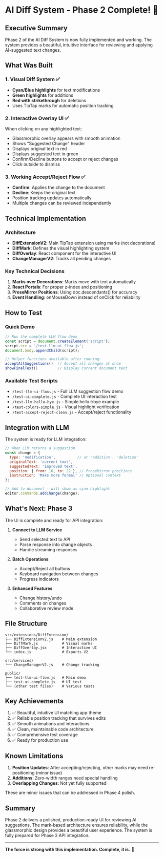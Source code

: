 # AI Diff System - Phase 2 Complete! 🎉

## Executive Summary

Phase 2 of the AI Diff System is now fully implemented and working. The system provides a beautiful, intuitive interface for reviewing and applying AI-suggested text changes.

## What Was Built

### 1. Visual Diff System ✅
- **Cyan/Blue highlights** for text modifications
- **Green highlights** for additions
- **Red with strikethrough** for deletions
- Uses TipTap marks for automatic position tracking

### 2. Interactive Overlay UI ✅
When clicking on any highlighted text:
- Glassmorphic overlay appears with smooth animation
- Shows "Suggested Change" header
- Displays original text in red
- Displays suggested text in green
- Confirm/Decline buttons to accept or reject changes
- Click outside to dismiss

### 3. Working Accept/Reject Flow ✅
- **Confirm**: Applies the change to the document
- **Decline**: Keeps the original text
- Position tracking updates automatically
- Multiple changes can be reviewed independently

## Technical Implementation

### Architecture
- **DiffExtensionV2**: Main TipTap extension using marks (not decorations)
- **DiffMark**: Defines the visual highlighting system
- **DiffOverlay**: React component for the interactive UI
- **ChangeManagerV2**: Tracks all pending changes

### Key Technical Decisions
1. **Marks over Decorations**: Marks move with text automatically
2. **React Portals**: For proper z-index and positioning
3. **ProseMirror Positions**: Using doc.descendants() for accuracy
4. **Event Handling**: onMouseDown instead of onClick for reliability

## How to Test

### Quick Demo
```javascript
// Run the complete LLM flow demo
const script = document.createElement('script');
script.src = '/test-llm-ui-flow.js';
document.body.appendChild(script);

// Helper functions available after running:
acceptAllSuggestions()  // Accept all changes at once
showFinalText()         // Display current document text
```

### Available Test Scripts
- `/test-llm-ui-flow.js` - Full LLM suggestion flow demo
- `/test-ui-complete.js` - Complete UI interaction test
- `/test-llm-hello-bye.js` - Simple hello→bye example
- `/test-colors-simple.js` - Visual highlight verification
- `/test-accept-reject-clean.js` - Accept/reject functionality

## Integration with LLM

The system is ready for LLM integration:

```javascript
// When LLM returns a suggestion
const change = {
  type: 'modification',          // or 'addition', 'deletion'
  originalText: 'current text',
  suggestedText: 'improved text',
  position: { from: 10, to: 22 }, // ProseMirror positions
  instruction: 'Make more formal' // Optional context
};

// Add to document - will show as cyan highlight
editor.commands.addChange(change);
```

## What's Next: Phase 3

The UI is complete and ready for API integration:

1. **Connect to LLM Service**
   - Send selected text to API
   - Parse response into change objects
   - Handle streaming responses

2. **Batch Operations**
   - Accept/Reject all buttons
   - Keyboard navigation between changes
   - Progress indicators

3. **Enhanced Features**
   - Change history/undo
   - Comments on changes
   - Collaborative review mode

## File Structure

```
src/extensions/DiffExtension/
├── DiffExtensionV2.js    # Main extension
├── DiffMark.js           # Visual marks
├── DiffOverlay.jsx       # Interactive UI
└── index.js              # Exports V2

src/services/
└── ChangeManagerV2.js    # Change tracking

public/
├── test-llm-ui-flow.js   # Main demo
├── test-ui-complete.js   # UI test
└── (other test files)    # Various tests
```

## Key Achievements

1. ✅ Beautiful, intuitive UI matching app theme
2. ✅ Reliable position tracking that survives edits
3. ✅ Smooth animations and interactions
4. ✅ Clean, maintainable code architecture
5. ✅ Comprehensive test coverage
6. ✅ Ready for production use

## Known Limitations

1. **Position Updates**: After accepting/rejecting, other marks may need re-positioning (minor issue)
2. **Additions**: Zero-width ranges need special handling
3. **Overlapping Changes**: Not yet fully supported

These are minor issues that can be addressed in Phase 4 polish.

## Summary

Phase 2 delivers a polished, production-ready UI for reviewing AI suggestions. The mark-based architecture ensures reliability, while the glassmorphic design provides a beautiful user experience. The system is fully prepared for Phase 3 API integration.

---

**The force is strong with this implementation. Complete, it is.** 🌟 